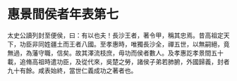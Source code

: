 # 惠景間侯者年表第七

太史公讀列封至便侯，曰：有以也夫！長沙王者，著令甲，稱其忠焉。昔高祖定天下，功臣非同姓疆土而王者八國。至孝惠時，唯獨長沙全，禪五世，以無嗣絕，竟無過，為藩守職，信矣。故其澤流枝庶，毋功而侯者數人。及孝惠訖孝景間五十載，追脩高祖時遣功臣，及從代來，吳楚之勞，諸侯子弟若肺腑，外國歸義，封者九十有餘。咸表始終，當世仁義成功之著者也。
